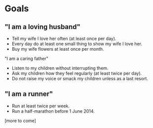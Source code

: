 Goals
=======================================

"I am a loving husband"
----------------
* Tell my wife I love her often (at least once per day).
* Every day do at least one small thing to show my wife I love her.
* Buy my wife flowers at least once per month.

"I am a caring father"
* Listen to my children without interrupting them.
* Ask my children how they feel regularly (at least twice per day).
* Do not raise my voice or smack my children unless as a last resort.

"I am a runner"
---------------
* Run at least twice per week.
* Run a half-marathon before 1 June 2014.

[more to come]
